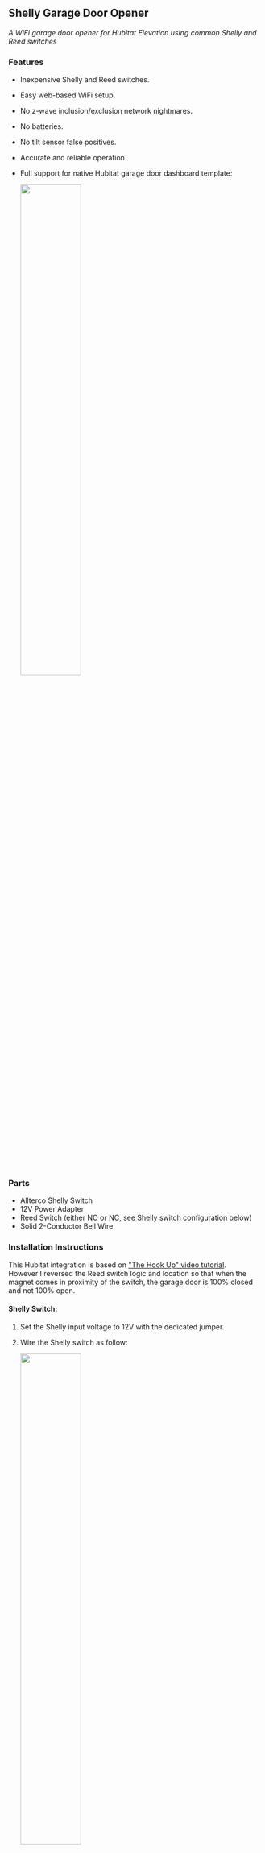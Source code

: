 ## Shelly Garage Door Opener
*A WiFi garage door opener for Hubitat Elevation using common Shelly and Reed switches*

### Features

- Inexpensive Shelly and Reed switches.
- Easy web-based WiFi setup.
- No z-wave inclusion/exclusion network nightmares.
- No batteries.
- No tilt sensor false positives.
- Accurate and reliable operation.
- Full support for native Hubitat garage door dashboard template:

  <img src="https://github.com/mircolino/shelly/raw/main/garage_door_opener/images/10_dashboard.png" width="50%" height="50%">

### Parts

- Allterco Shelly Switch
- 12V Power Adapter
- Reed Switch (either NO or NC, see Shelly switch configuration below)
- Solid 2-Conductor Bell Wire

### Installation Instructions

This Hubitat integration is based on ["The Hook Up" video tutorial](https://www.youtube.com/watch?v=WEZUxXNiERQ).<br>
However I reversed the Reed switch logic and location so that when the magnet comes in proximity of the switch, the garage door is 100% closed and not 100% open.

#### Shelly Switch:

1.  Set the Shelly input voltage to 12V with the dedicated jumper.
2.  Wire the Shelly switch as follow:

    <img src="https://github.com/mircolino/shelly/raw/main/garage_door_opener/images/01_wiring.png" width="50%" height="50%">

3.  Install the Reed switch in a location where the magnet is in proximity of the switch when the garage door is fully closed:

    <img src="https://github.com/mircolino/shelly/raw/main/garage_door_opener/images/01.1_wiring.png" width="50%" height="50%">

#### Shelly Website:

1.  Set the Shelly button type to "detached" so that the internal relay and the external Reed switch will have independent states.<br>
    Important:
    - if you are using a NC (Normally Closed) Reed switch, select the "Reverse inputs" checkbox
    - if you are using a NO (Normally Open) Reed switch, leave the "Reverse inputs" checkbox unselected

    <img src="https://github.com/mircolino/shelly/raw/main/garage_door_opener/images/02_detached.png" width="40%" height="40%">

2.  Add a 1 sec auto-off timer to emulate pressing the garage physical button:

    <img src="https://github.com/mircolino/shelly/raw/main/garage_door_opener/images/03_timer.png" width="40%" height="40%">

3.  Add four Hubitat callbacks so that the Shelly switch can notify Hubitat when either the internal relay or the external Reed switch changes state.<br>
    The URLs accept both real IP addresses (for example: http://192.168.32.16:39501/contact/0/on/) or, if you have an internal DNS capable of resolving them, hostnames (for example: http://hubitat1.localdomain.com:39501/contact/0/on/).<br><br>
    Assuming your Hubitat hub IP address is 192.168.32.16, the four URLs should be as follow:<br>

    BUTTON SWITCHED ON: http://192.168.32.16:39501/contact/0/on/<br>
    BUTTON SWITCHED OFF: http://192.168.32.16:39501/contact/0/off/<br>
    OUTPUT SWITCHED ON: http://192.168.32.16:39501/relay/0/on/<br>
    OUTPUT SWITCHED OFF: http://192.168.32.16:39501/relay/0/on/<br>

    Note: don't forget to select the "Enabled" checkbox before saving each URL:

    <img src="https://github.com/mircolino/shelly/raw/main/garage_door_opener/images/04_contact_on.png" width="40%" height="40%"><br>
    <img src="https://github.com/mircolino/shelly/raw/main/garage_door_opener/images/05_contact_off.png" width="40%" height="40%"><br>
    <img src="https://github.com/mircolino/shelly/raw/main/garage_door_opener/images/06_relay_on.png" width="40%" height="40%"><br>
    <img src="https://github.com/mircolino/shelly/raw/main/garage_door_opener/images/07_relay_off.png" width="40%" height="40%">

#### Hubitat Website:

1.  Add the Shelly Garage Door Opener [source code](https://raw.githubusercontent.com/mircolino/shelly/main/garage_door_opener/driver.groovy) to the Hubitat "Drivers Code" page.

2.  Create a new Virtual Device, select type: "Shelly Garage Door Opener" and press &lt;Save Device&gt;:

    <img src="https://github.com/mircolino/shelly/raw/main/garage_door_opener/images/08_new_device.png" width="50%" height="50%">

3.  Open the "Shelly Garage Door Opener" device page, enter the Shelly switch ip address or hostname, the login credentials (if any) and press &lt;Save Preferences&gt;:

    <img src="https://github.com/mircolino/shelly/raw/main/garage_door_opener/images/09_garage_door_device.png" width="50%" height="50%">

The Shelly Garage Door Opener and the Hubitat Integration should now be fully operational.

***

### Disclaimer

THE SOFTWARE IS PROVIDED "AS IS", WITHOUT WARRANTY OF ANY KIND, EXPRESS OR IMPLIED, INCLUDING BUT NOT LIMITED TO THE WARRANTIES OF MERCHANTABILITY, FITNESS FOR A PARTICULAR PURPOSE, TITLE AND NON-INFRINGEMENT. IN NO EVENT SHALL THE COPYRIGHT HOLDERS OR ANYONE DISTRIBUTING THE SOFTWARE BE LIABLE FOR ANY DAMAGES OR OTHER LIABILITY, WHETHER IN CONTRACT, TORT OR OTHERWISE, ARISING FROM, OUT OF OR IN CONNECTION WITH THE SOFTWARE OR THE USE OR OTHER DEALINGS IN THE SOFTWARE.
